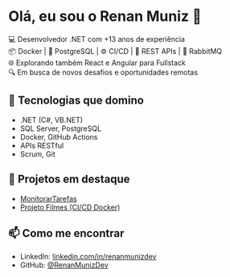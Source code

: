 # Olá, eu sou o Renan Muniz 👋

💻 Desenvolvedor .NET com +13 anos de experiência  
📦 Docker | 🐘 PostgreSQL | ⚙️ CI/CD | 📱 REST APIs | 💬 RabbitMQ  
🌐 Explorando também React e Angular para Fullstack  
🔍 Em busca de novos desafios e oportunidades remotas  

## 🔧 Tecnologias que domino
- .NET (C#, VB.NET)
- SQL Server, PostgreSQL
- Docker, GitHub Actions
- APIs RESTful
- Scrum, Git

## 🚀 Projetos em destaque
- [MonitorarTarefas](https://github.com/RenanMunizDev/MonitorarTarefas)
- [Projeto Filmes (CI/CD Docker)](https://github.com/RenanMunizDev/projeto-filmes)

## 📫 Como me encontrar
- LinkedIn: [linkedin.com/in/renanmunizdev](https://linkedin.com/in/renanmuniz86)
- GitHub: [@RenanMunizDev](https://github.com/RenanMunizDev)

